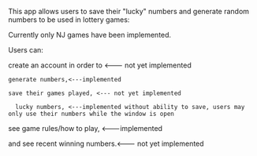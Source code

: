 This app allows users to save their "lucky" numbers and generate random numbers to be used in lottery games:

Currently only NJ games have been implemented.

Users can: 

create an account in order to <--- not yet implemented

    generate numbers,<---implemented
    
    save their games played, <--- not yet implemented
    
      lucky numbers, <---implemented without ability to save, users may only use their numbers while the window is open
      
see game rules/how to play, <---implemented

and see recent winning numbers.<--- not yet implemented
